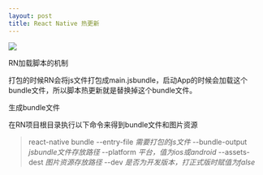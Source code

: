 ```yaml
---
layout: post
title: React Native 热更新
---
```


![]({{site.baseurl}}/public/images/hot/hot00-.png)
<p class="subTitle">RN加载脚本的机制</p>
打包的时候RN会将js文件打包成main.jsbundle，启动App的时候会加载这个bundle文件，所以脚本热更新就是替换掉这个bundle文件。

<p class="subTitle">生成bundle文件</p>
在RN项目根目录执行以下命令来得到bundle文件和图片资源

> react-native bundle --entry-file *需要打包的js文件* --bundle-output *jsbundle文件存放路径* --platform *平台，值为ios或android* --assets-dest *图片资源存放路径* --dev *是否为开发版本，打正式版时赋值为false*
